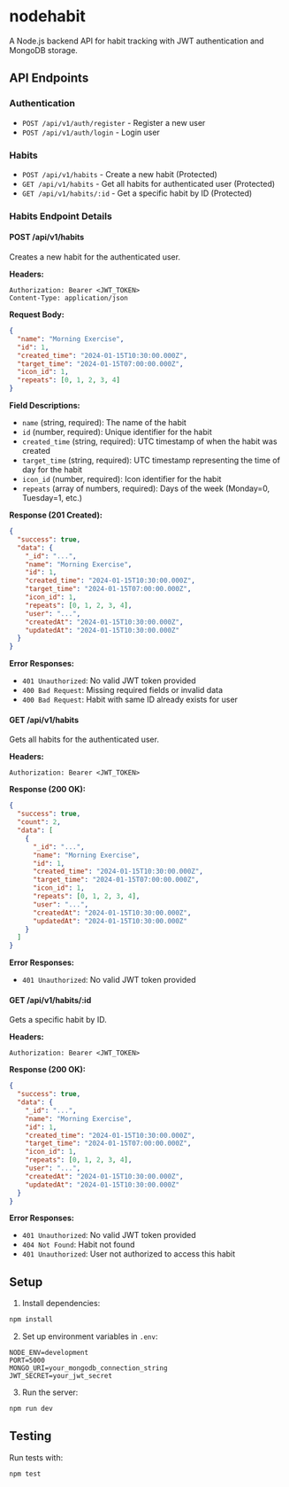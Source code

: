 # nodehabit

A Node.js backend API for habit tracking with JWT authentication and MongoDB storage.

## API Endpoints

### Authentication
- `POST /api/v1/auth/register` - Register a new user
- `POST /api/v1/auth/login` - Login user

### Habits
- `POST /api/v1/habits` - Create a new habit (Protected)
- `GET /api/v1/habits` - Get all habits for authenticated user (Protected)
- `GET /api/v1/habits/:id` - Get a specific habit by ID (Protected)

### Habits Endpoint Details

#### POST /api/v1/habits
Creates a new habit for the authenticated user.

**Headers:**
```
Authorization: Bearer <JWT_TOKEN>
Content-Type: application/json
```

**Request Body:**
```json
{
  "name": "Morning Exercise",
  "id": 1,
  "created_time": "2024-01-15T10:30:00.000Z",
  "target_time": "2024-01-15T07:00:00.000Z",
  "icon_id": 1,
  "repeats": [0, 1, 2, 3, 4]
}
```

**Field Descriptions:**
- `name` (string, required): The name of the habit
- `id` (number, required): Unique identifier for the habit
- `created_time` (string, required): UTC timestamp of when the habit was created
- `target_time` (string, required): UTC timestamp representing the time of day for the habit
- `icon_id` (number, required): Icon identifier for the habit
- `repeats` (array of numbers, required): Days of the week (Monday=0, Tuesday=1, etc.)

**Response (201 Created):**
```json
{
  "success": true,
  "data": {
    "_id": "...",
    "name": "Morning Exercise",
    "id": 1,
    "created_time": "2024-01-15T10:30:00.000Z",
    "target_time": "2024-01-15T07:00:00.000Z",
    "icon_id": 1,
    "repeats": [0, 1, 2, 3, 4],
    "user": "...",
    "createdAt": "2024-01-15T10:30:00.000Z",
    "updatedAt": "2024-01-15T10:30:00.000Z"
  }
}
```

**Error Responses:**
- `401 Unauthorized`: No valid JWT token provided
- `400 Bad Request`: Missing required fields or invalid data
- `400 Bad Request`: Habit with same ID already exists for user

#### GET /api/v1/habits
Gets all habits for the authenticated user.

**Headers:**
```
Authorization: Bearer <JWT_TOKEN>
```

**Response (200 OK):**
```json
{
  "success": true,
  "count": 2,
  "data": [
    {
      "_id": "...",
      "name": "Morning Exercise",
      "id": 1,
      "created_time": "2024-01-15T10:30:00.000Z",
      "target_time": "2024-01-15T07:00:00.000Z",
      "icon_id": 1,
      "repeats": [0, 1, 2, 3, 4],
      "user": "...",
      "createdAt": "2024-01-15T10:30:00.000Z",
      "updatedAt": "2024-01-15T10:30:00.000Z"
    }
  ]
}
```

**Error Responses:**
- `401 Unauthorized`: No valid JWT token provided

#### GET /api/v1/habits/:id
Gets a specific habit by ID.

**Headers:**
```
Authorization: Bearer <JWT_TOKEN>
```

**Response (200 OK):**
```json
{
  "success": true,
  "data": {
    "_id": "...",
    "name": "Morning Exercise",
    "id": 1,
    "created_time": "2024-01-15T10:30:00.000Z",
    "target_time": "2024-01-15T07:00:00.000Z",
    "icon_id": 1,
    "repeats": [0, 1, 2, 3, 4],
    "user": "...",
    "createdAt": "2024-01-15T10:30:00.000Z",
    "updatedAt": "2024-01-15T10:30:00.000Z"
  }
}
```

**Error Responses:**
- `401 Unauthorized`: No valid JWT token provided
- `404 Not Found`: Habit not found
- `401 Unauthorized`: User not authorized to access this habit

## Setup

1. Install dependencies:
```bash
npm install
```

2. Set up environment variables in `.env`:
```
NODE_ENV=development
PORT=5000
MONGO_URI=your_mongodb_connection_string
JWT_SECRET=your_jwt_secret
```

3. Run the server:
```bash
npm run dev
```

## Testing

Run tests with:
```bash
npm test
```
